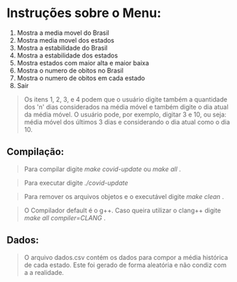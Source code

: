# Instruções sobre o Menu:

1. Mostra a media movel do Brasil
2. Mostra media movel dos estados
3. Mostra a estabilidade do Brasil
4. Mostra a estabilidade dos estados
5. Mostra estados com maior alta e maior baixa
6. Mostra o numero de obitos no Brasil
7. Mostra o numero de obitos em cada estado
8. Sair 

> Os itens 1, 2, 3, e 4 podem que o usuário digite também a quantidade dos 'n' dias considerados na média móvel e também digite o dia atual da média móvel. O usuário pode, por exemplo, digitar 3 e 10, ou seja: média móvel dos últimos 3 dias e considerando o dia atual como o dia 10.

## Compilação:

> Para compilar digite <i> make covid-update </i> ou <i> make all </i>. 

> Para executar digite <i> ./covid-update </i>

> Para remover os arquivos objetos e o executável digite <i> make clean </i>.

> O Compilador default é o g++. Caso queira utilizar o clang++ digite <i> make all compiler=CLANG </i>.

## Dados:

> O arquivo dados.csv contém os dados para compor a média histórica de cada estado.
> Este foi gerado de forma aleatória e não condiz com a a realidade.